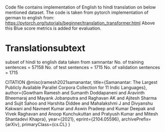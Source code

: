 
Code file contains implementation of English to hindi translation on below mentioned dataset. The code is taken from pytorch implementation of german to english from: https://pytorch.org/tutorials/beginner/translation_transformer.html
 Above this Blue score metrics is added for evaluation.
# Translationsubtext
subset of hindi to english data taken from samnantar
No. of training sentences = 57158
No. of test sentences = 1715
No. of validation sentences = 1715

CITATION
@misc{ramesh2021samanantar,
      title={Samanantar: The Largest Publicly Available Parallel Corpora Collection for 11 Indic Languages}, 
      author={Gowtham Ramesh and Sumanth Doddapaneni and Aravinth Bheemaraj and Mayank Jobanputra and Raghavan AK and Ajitesh Sharma and Sujit Sahoo and Harshita Diddee and Mahalakshmi J and Divyanshu Kakwani and Navneet Kumar and Aswin Pradeep and Kumar Deepak and Vivek Raghavan and Anoop Kunchukuttan and Pratyush Kumar and Mitesh Shantadevi Khapra},
      year={2021},
      eprint={2104.05596},
      archivePrefix={arXiv},
      primaryClass={cs.CL}
}
